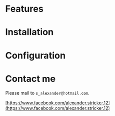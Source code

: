 # Features

# Installation


# Configuration


# Contact me

Please mail to `s_alexander@hotmail.com`.

[https://www.facebook.com/alexander.stricker.12](https://www.facebook.com/alexander.stricker.12)
